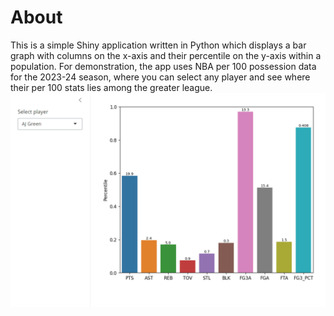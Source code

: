 # About
This is a simple Shiny application written in Python which displays a bar graph with columns on the x-axis and their percentile on the y-axis within a population. For demonstration, the app uses NBA per 100 possession data for the 2023-24 season, where you can select any player and see where their per 100 stats lies among the greater league.
![A screenshot of the application](./imgs/app.png)